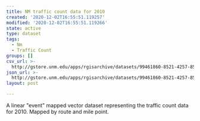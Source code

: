 ```yaml
---
title: NM traffic count data for 2010
created: '2020-12-02T16:55:51.119257'
modified: '2020-12-02T16:55:51.119266'
state: active
type: dataset
tags:
  - Nm
  - Traffic Count
groups: []
csv_url: >-
  http://gstore.unm.edu/apps/rgisarchive/datasets/99461860-8521-4257-8580-e8cda626b73b/traffic_data_2010.derived.csv
json_url: >-
  http://gstore.unm.edu/apps/rgisarchive/datasets/99461860-8521-4257-8580-e8cda626b73b/traffic_data_2010.derived.json
layout: post

---
```


A linear "event" mapped vector dataset representing the traffic count data
for 2010. Mapped by route and mile point.

